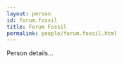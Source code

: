 ```yaml
---
layout: person
id: forum.fossil
title: Forum Fossil
permalink: people/forum.fossil.html
---
```


Person details...